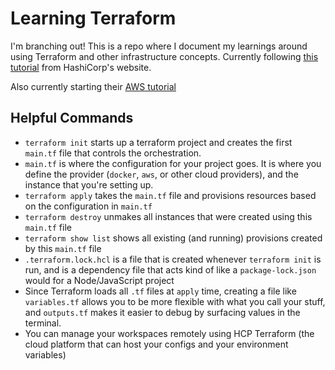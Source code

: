 # Learning Terraform
I'm branching out! This is a repo where I document my learnings around using Terraform and other infrastructure concepts. Currently following [this tutorial](https://developer.hashicorp.com/terraform/tutorials/docker-get-started/install-cli) from HashiCorp's website.

Also currently starting their [AWS tutorial](https://developer.hashicorp.com/terraform/tutorials/aws-get-started)

## Helpful Commands
* `terraform init` starts up a terraform project and creates the first `main.tf` file that controls the orchestration.
* `main.tf` is where the configuration for your project goes. It is where you define the provider (`docker`, `aws`, or other cloud providers), and the instance that you're setting up.
* `terraform apply` takes the `main.tf` file and provisions resources based on the configuration in `main.tf`
* `terraform destroy` unmakes all instances that were created using this `main.tf` file
* `terraform show list` shows all existing (and running) provisions created by this `main.tf` file
* `.terraform.lock.hcl` is a file that is created whenever `terraform init` is run, and is a dependency file that acts kind of like a `package-lock.json` would for a Node/JavaScript project
* Since Terraform loads all `.tf` files at `apply` time, creating a file like `variables.tf` allows you to be more flexible with what you call your stuff, and `outputs.tf` makes it easier to debug by surfacing values in the terminal.
* You can manage your workspaces remotely using HCP Terraform (the cloud platform that can host your configs and your environment variables)